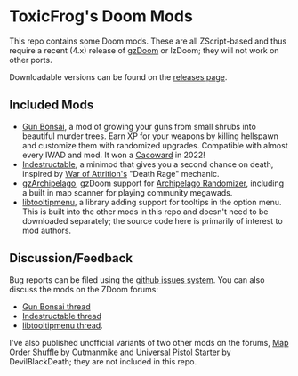 # ToxicFrog's Doom Mods

This repo contains some Doom mods. These are all ZScript-based and thus require a recent (4.x) release of [gzDoom](https://zdoom.org/downloads) or lzDoom; they will not work on other ports.

Downloadable versions can be found on the [releases page](https://github.com/ToxicFrog/doom-mods/releases).

## Included Mods

- [Gun Bonsai](gun-bonsai/), a mod of growing your guns from small shrubs into beautiful murder trees. Earn XP for your weapons by killing hellspawn and customize them with randomized upgrades. Compatible with almost every IWAD and mod. It won a [Cacoward](https://www.doomworld.com/cacowards/2022/gameplay/) in 2022!
- [Indestructable](indestructable/), a minimod that gives you a second chance on death, inspired by [War of Attrition's](https://fissile.duke4.net/fissile_attrition.html) "Death Rage" mechanic.
- [gzArchipelago](gzap/), gzDoom support for [Archipelago Randomizer](https://archipelago.gg), including a built in map scanner for playing community megawads.
- [libtooltipmenu](libtooltipmenu/), a library adding support for tooltips in the option menu. This is built into the other mods in this repo and doesn't need to be downloaded separately; the source code here is primarily of interest to mod authors.

## Discussion/Feedback

Bug reports can be filed using the [github issues system](/ToxicFrog/doom-mods/issues). You can also discuss the mods on the ZDoom forums:
- [Gun Bonsai thread](https://forum.zdoom.org/viewtopic.php?t=76080)
- [Indestructable thread](https://forum.zdoom.org/viewtopic.php?t=76074)
- [libtooltipmenu thread](https://forum.zdoom.org/viewtopic.php?t=76058).

I've also published unofficial variants of two other mods on the forums, [Map Order Shuffle](https://forum.zdoom.org/viewtopic.php?p=1225774#p1225774) by Cutmanmike and [Universal Pistol Starter](https://forum.zdoom.org/viewtopic.php?t=71333&p=1225453#p1225453) by DevilBlackDeath; they are not included in this repo.
